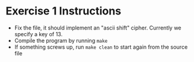# Exercise 1 Instructions

- Fix the file, it should implement an "ascii shift" cipher. Currently we specify a key of 13.
- Compile the program by running `make`
- If something screws up, run `make clean` to start again from the source file
